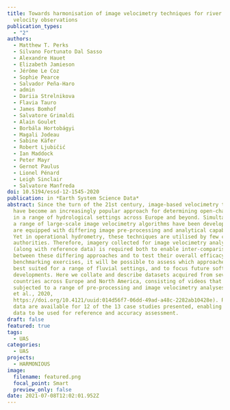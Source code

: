 ```yaml
---
title: Towards harmonisation of image velocimetry techniques for river surface
  velocity observations
publication_types:
  - "2"
authors:
  - Matthew T. Perks
  - Silvano Fortunato Dal Sasso
  - Alexandre Hauet
  - Elizabeth Jamieson
  - Jérôme Le Coz
  - Sophie Pearce
  - Salvador Peña-Haro
  - admin
  - Dariia Strelnikova
  - Flavia Tauro
  - James Bomhof
  - Salvatore Grimaldi
  - Alain Goulet
  - Borbála Hortobágyi
  - Magali Jodeau
  - Sabine Käfer
  - Robert Ljubičić
  - Ian Maddock
  - Peter Mayr
  - Gernot Paulus
  - Lionel Pénard
  - Leigh Sinclair
  - Salvatore Manfreda
doi: 10.5194/essd-12-1545-2020
publication: in *Earth System Science Data*
abstract: Since the turn of the 21st century, image-based velocimetry techniques
  have become an increasingly popular approach for determining open-channel flow
  in a range of hydrological settings across Europe and beyond. Simultaneously,
  a range of large-scale image velocimetry algorithms have been developed that
  are equipped with differing image pre-processing and analytical capabilities.
  Yet in operational hydrometry, these techniques are utilised by few competent
  authorities. Therefore, imagery collected for image velocimetry analysis
  (along with reference data) is required both to enable inter-comparisons
  between these differing approaches and to test their overall efficacy. Through
  benchmarking exercises, it will be possible to assess which approaches are
  best suited for a range of fluvial settings, and to focus future software
  developments. Here we collate and describe datasets acquired from seven
  countries across Europe and North America, consisting of videos that have been
  subjected to a range of pre-processing and image velocimetry analyses (Perks
  et al., 2020,
  https://doi.org/10.4121/uuid:014d56f7-06dd-49ad-a48c-2282ab10428e). Reference
  data are available for 12 of the 13 case studies presented, enabling these
  data to be used for reference and accuracy assessment.
draft: false
featured: true
tags:
  - UAS
categories:
  - UAS
projects:
  - HARMONIOUS
image:
  filename: featured.png
  focal_point: Smart
  preview_only: false
date: 2021-07-08T12:02:01.952Z
---
```

